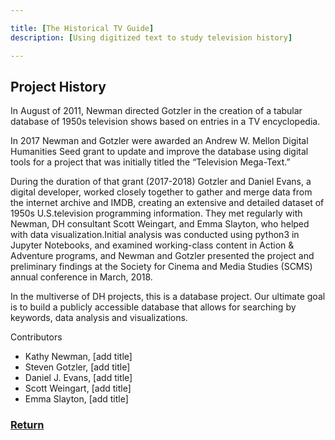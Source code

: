 ```yaml
---

title: [The Historical TV Guide]
description: [Using digitized text to study television history]

---
```


## Project History

In August of 2011, Newman directed Gotzler in the creation of a tabular database of 1950s television shows based on entries in a TV encyclopedia. 

In 2017 Newman and Gotzler were awarded an Andrew W. Mellon Digital Humanities Seed grant to update and improve the database using digital tools for a project that was initially titled the “Television Mega-Text.”

During the duration of that grant (2017-2018) Gotzler and Daniel Evans, a digital developer, worked closely together to gather and merge data from the internet archive and IMDB, creating an extensive and detailed dataset of 1950s U.S.television programming information. They met regularly with Newman, DH consultant Scott Weingart, and Emma Slayton, who helped with data visualization.Initial analysis was conducted using python3 in Jupyter Notebooks, and examined working-class content in Action & Adventure programs, and Newman and Gotzler presented the project and preliminary findings at the Society for Cinema and Media Studies (SCMS) annual conference in March, 2018. 

In the multiverse of DH projects, this is a database project. Our ultimate goal is to build a publicly accessible database that allows for searching by keywords, data analysis and visualizations.

Contributors
- Kathy Newman, [add title]
- Steven Gotzler, [add title]
- Daniel J. Evans, [add title]
- Scott Weingart, [add title]
- Emma Slayton, [add title]

 


### [Return](/Historical-TV-Guide)
